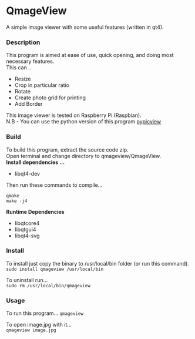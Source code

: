 # QmageView
A simple image viewer with some useful features (written in qt4).

### Description
This program is aimed at ease of use, quick opening, and doing most necessary features.  
This can ..  
 * Resize
 * Crop in particular ratio
 * Rotate
 * Create photo grid for printing
 * Add Border

This image viewer is tested on Raspberry Pi (Raspbian).  
N.B - You can use the python version of this program [pypicview](https://github.com/ksharindam/pypicview)

### Build
To build this program, extract the source code zip.  
Open terminal and change directory to qmageview/QmageView.  
**Install dependencies ...**  
 * libqt4-dev  

Then run these commands to compile...  
```
qmake  
make -j4  
```

**Runtime Dependencies**
* libqtcore4
* libqtgui4
* libqt4-svg
### Install
To install just copy the binary to /usr/local/bin folder (or run this command).  
`sudo install qmageview /usr/local/bin`  

To uninstall run...  
`sudo rm /usr/local/bin/qmageview`  

### Usage
To run this program...
`qmageview`

To open image.jpg with it...  
`qmageview image.jpg`  
